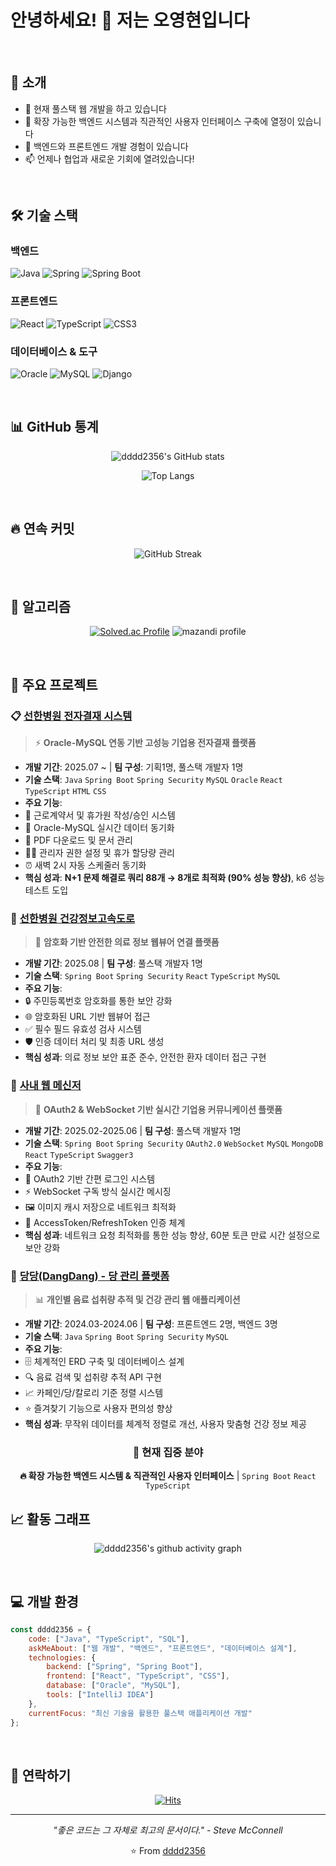 # 안녕하세요! 👋 저는 오영현입니다

<br/>

## 🚀 소개

- 🔭 현재 풀스택 웹 개발을 하고 있습니다
- 🌱 확장 가능한 백엔드 시스템과 직관적인 사용자 인터페이스 구축에 열정이 있습니다
- 💼 백엔드와 프론트엔드 개발 경험이 있습니다
- 📫 언제나 협업과 새로운 기회에 열려있습니다!

<br/>

## 🛠️ 기술 스택

### 백엔드
![Java](https://img.shields.io/badge/Java-ED8B00?style=for-the-badge&logo=java&logoColor=white)
![Spring](https://img.shields.io/badge/Spring-6DB33F?style=for-the-badge&logo=spring&logoColor=white)
![Spring Boot](https://img.shields.io/badge/Spring_Boot-F2F4F9?style=for-the-badge&logo=spring-boot&logoColor=black)

### 프론트엔드
![React](https://img.shields.io/badge/React-20232A?style=for-the-badge&logo=react&logoColor=61DAFB)
![TypeScript](https://img.shields.io/badge/TypeScript-007ACC?style=for-the-badge&logo=typescript&logoColor=white)
![CSS3](https://img.shields.io/badge/CSS3-1572B6?style=for-the-badge&logo=css3&logoColor=white)

### 데이터베이스 & 도구
![Oracle](https://img.shields.io/badge/Oracle-F80000?style=for-the-badge&logo=oracle&logoColor=white)
![MySQL](https://img.shields.io/badge/MySQL-00000F?style=for-the-badge&logo=mysql&logoColor=white)
![Django](https://img.shields.io/badge/Django-092E20?style=for-the-badge&logo=django&logoColor=white)

<br/>

## 📊 GitHub 통계

<div align="center">
  
![dddd2356's GitHub stats](https://github-readme-stats.vercel.app/api?username=dddd2356&show_icons=true&theme=tokyonight&hide_border=true)

![Top Langs](https://github-readme-stats.vercel.app/api/top-langs/?username=dddd2356&layout=compact&theme=tokyonight&hide_border=true)

</div>

<br/>

## 🔥 연속 커밋

<div align="center">
  
![GitHub Streak](https://github-readme-streak-stats.herokuapp.com/?user=dddd2356&theme=tokyonight&hide_border=true)

</div>

<br/>

## 🧩 알고리즘
<div align="center">
  
[![Solved.ac Profile](http://mazassumnida.wtf/api/v2/generate_badge?boj=dddd2356)](https://solved.ac/dddd2356/)
![mazandi profile](http://mazandi.herokuapp.com/api?handle=dddd2356&theme=warm)
</div>

<br/>

## 🌟 주요 프로젝트

### 📋 [선한병원 전자결재 시스템](https://github.com/dddd2356/sunhan_electronic_payment_frontend )
> ⚡ **Oracle-MySQL 연동 기반 고성능 기업용 전자결재 플랫폼**
- **개발 기간**: 2025.07 ~  | **팀 구성**: 기획1명, 풀스택 개발자 1명
- **기술 스택**: `Java` `Spring Boot` `Spring Security` `MySQL` `Oracle` `React` `TypeScript` `HTML` `CSS`
- **주요 기능**:
 - 📝 근로계약서 및 휴가원 작성/승인 시스템
 - 🔄 Oracle-MySQL 실시간 데이터 동기화
 - 📄 PDF 다운로드 및 문서 관리
 - 👨‍💼 관리자 권한 설정 및 휴가 할당량 관리
 - ⏰ 새벽 2시 자동 스케줄러 동기화
- **핵심 성과**: **N+1 문제 해결로 쿼리 88개 → 8개로 최적화 (90% 성능 향상)**, k6 성능 테스트 도입

### 🏥 [선한병원 건강정보고속도로](https://github.com/dddd2356/sunhan_myhealthway_frontend)
> 🔐 **암호화 기반 안전한 의료 정보 웹뷰어 연결 플랫폼**
- **개발 기간**: 2025.08 | **팀 구성**: 풀스택 개발자 1명
- **기술 스택**: `Spring Boot` `Spring Security` `React` `TypeScript` `MySQL`
- **주요 기능**:
 - 🔒 주민등록번호 암호화를 통한 보안 강화
 - 🌐 암호화된 URL 기반 웹뷰어 접근
 - ✅ 필수 필드 유효성 검사 시스템
 - 🛡️ 인증 데이터 처리 및 최종 URL 생성
- **핵심 성과**: 의료 정보 보안 표준 준수, 안전한 환자 데이터 접근 구현

### 💬 [사내 웹 메신저](https://github.com/dddd2356/sns_login)
> 🚀 **OAuth2 & WebSocket 기반 실시간 기업용 커뮤니케이션 플랫폼**
- **개발 기간**: 2025.02-2025.06 | **팀 구성**: 풀스택 개발자 1명
- **기술 스택**: `Spring Boot` `Spring Security` `OAuth2.0` `WebSocket` `MySQL` `MongoDB` `React` `TypeScript` `Swagger3`
- **주요 기능**:
 - 🔑 OAuth2 기반 간편 로그인 시스템
 - ⚡ WebSocket 구독 방식 실시간 메시징
 - 🖼️ 이미지 캐시 저장으로 네트워크 최적화
 - 🔄 AccessToken/RefreshToken 인증 체계
- **핵심 성과**: 네트워크 요청 최적화를 통한 성능 향상, 60분 토큰 만료 시간 설정으로 보안 강화

### 🍹 [당당(DangDang) - 당 관리 플랫폼](https://github.com/capstone-design-a4)
> 📊 **개인별 음료 섭취량 추적 및 건강 관리 웹 애플리케이션**
- **개발 기간**: 2024.03-2024.06 | **팀 구성**: 프론트엔드 2명, 백엔드 3명
- **기술 스택**: `Java` `Spring Boot` `Spring Security` `MySQL`
- **주요 기능**:
 - 🗄️ 체계적인 ERD 구축 및 데이터베이스 설계
 - 🔍 음료 검색 및 섭취량 추적 API 구현
 - 📈 카페인/당/칼로리 기준 정렬 시스템
 - ⭐ 즐겨찾기 기능으로 사용자 편의성 향상
- **핵심 성과**: 무작위 데이터를 체계적 정렬로 개선, 사용자 맞춤형 건강 정보 제공

<div align="center">
 
### 🚧 **현재 집중 분야**
**🔥 확장 가능한 백엔드 시스템 & 직관적인 사용자 인터페이스** | `Spring Boot` `React` `TypeScript`
 
</div>

## 📈 활동 그래프

<div align="center">
  
![dddd2356's github activity graph](https://github-readme-activity-graph.vercel.app/graph?username=dddd2356&theme=tokyo-night&hide_border=true)

</div>

<br/>

## 💻 개발 환경

```javascript
const dddd2356 = {
    code: ["Java", "TypeScript", "SQL"],
    askMeAbout: ["웹 개발", "백엔드", "프론트엔드", "데이터베이스 설계"],
    technologies: {
        backend: ["Spring", "Spring Boot"],
        frontend: ["React", "TypeScript", "CSS"],
        database: ["Oracle", "MySQL"],
        tools: ["IntelliJ IDEA"]
    },
    currentFocus: "최신 기술을 활용한 풀스택 애플리케이션 개발"
};
```

<br/>

## 🤝 연락하기

<div align="center">
  
[![Hits](https://hits.seeyoufarm.com/api/count/incr/badge.svg?url=https%3A%2F%2Fgithub.com%2Fdddd2356&count_bg=%2379C83D&title_bg=%23555555&icon=github.svg&icon_color=%23E7E7E7&title=Profile+Views&edge_flat=false)](https://github.com/dddd2356)

</div>

---

<div align="center">
  
*"좋은 코드는 그 자체로 최고의 문서이다." - Steve McConnell*

⭐️ From [dddd2356](https://github.com/dddd2356)

</div>
